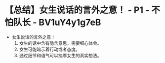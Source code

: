 # 【总结】女生说话的言外之意！ - P1 - 不怕队长 - BV1uY4y1g7eB

-   女生说话的言外之意！
    1.  女生的话中含有隐含意思，需要细心体会。
    2.  女生可能暗示着行动或者态度。
    3.  通过细节和语气可以揣摩女生的真实想法。